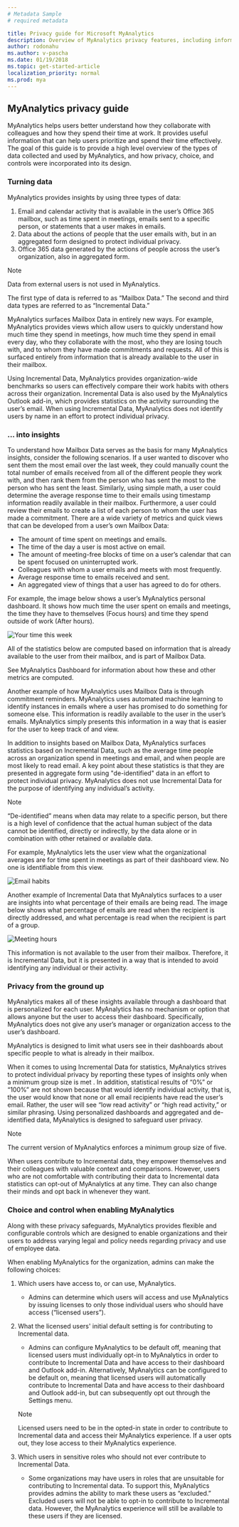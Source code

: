 ```yaml
---
# Metadata Sample
# required metadata

title: Privacy guide for Microsoft MyAnalytics
description: Overview of MyAnalytics privacy features, including information about de-identification of data, privacy of data, minimum group size for reporting, admin choices and default settings, and users in sensitive roles.
author: rodonahu
ms.author: v-pascha
ms.date: 01/19/2018
ms.topic: get-started-article
localization_priority: normal 
ms.prod: mya
---
```


## MyAnalytics privacy guide

<!-- ### MyAnalytics privacy guide -->

MyAnalytics helps users better understand how they collaborate with colleagues and how they spend their time at work. It provides useful information that can help users prioritize and spend their time effectively. The goal of this guide is to provide a high level overview of the types of data collected and used by MyAnalytics, and how privacy, choice, and controls were incorporated into its design.

### Turning data

MyAnalytics provides insights by using three types of data:
1.	Email and calendar activity that is available in the user’s Office 365 mailbox, such as time spent in meetings, emails sent to a specific person, or statements that a user makes in emails.
2.	Data about the actions of people that the user emails with, but in an aggregated form designed to protect individual privacy.
3.	Office 365 data generated by the actions of people across the user’s organization, also in aggregated form.

> [!Note] 
> Data from external users is not used in MyAnalytics. 

The first type of data is referred to as “Mailbox Data.” The second and third data types are referred to as “Incremental Data.”

MyAnalytics surfaces Mailbox Data in entirely new ways. For example, MyAnalytics provides views which allow users to quickly understand how much time they spend in meetings, how much time they spend in email every day, who they collaborate with the most, who they are losing touch with, and to whom they have made commitments and requests. All of this is surfaced entirely from information that is already available to the user in their mailbox.

Using Incremental Data, MyAnalytics provides organization-wide benchmarks so users can effectively compare their work habits with others across their organization. Incremental Data is also used by the MyAnalytics Outlook add-in, which provides statistics on the activity surrounding the user’s email. When using Incremental Data, MyAnalytics does not identify users by name in an effort to protect individual privacy.

### ... into insights

To understand how Mailbox Data serves as the basis for many MyAnalytics insights, consider the following scenarios. If a user wanted to discover who sent them the most email over the last week, they could manually count the total number of emails received from all of the different people they work with, and then rank them from the person who has sent the most to the person who has sent the least. Similarly, using simple math, a user could determine the average response time to their emails using timestamp information readily available in their mailbox. Furthermore, a user could review their emails to create a list of each person to whom the user has made a commitment. There are a wide variety of metrics and quick views that can be developed from a user’s own Mailbox Data:

* The amount of time spent on meetings and emails.
* The time of the day a user is most active on email.
* The amount of meeting-free blocks of time on a user’s calendar that can be spent focused on uninterrupted work.
* Colleagues with whom a user emails and meets with most frequently.
* Average response time to emails received and sent.
* An aggregated view of things that a user has agreed to do for others.

For example, the image below shows a user’s MyAnalytics personal dashboard. It shows how much time the user spent on emails and meetings, the time they have to themselves (Focus hours) and time they spend outside of work (After hours).

<img src="../../Images/mya/overview/your-time-this-week.png" alt="Your time this week">

All of the statistics below are computed based on information that is already available to the user from their mailbox, and is part of Mailbox Data.

See MyAnalytics Dashboard for information about how these and other metrics are computed.

Another example of how MyAnalytics uses Mailbox Data is through commitment reminders. MyAnalytics uses automated machine learning to identify instances in emails where a user has promised to do something for someone else. This information is readily available to the user in the user’s emails. MyAnalytics simply presents this information in a way that is easier for the user to keep track of and view.

In addition to insights based on Mailbox Data, MyAnalytics surfaces statistics based on Incremental Data, such as the average time people across an organization spend in meetings and email, and when people are most likely to read email. A key point about these statistics is that they are presented in aggregate form using "de-identified" data in an effort to protect individual privacy. MyAnalytics does not use Incremental Data for the purpose of identifying any individual’s activity.

> [!Note] 
> “De-identified” means when data may relate to a specific person, but there is a high level of confidence that the actual human subject of the data cannot be identified, directly or indirectly, by the data alone or in combination with other retained or available data. 

For example, MyAnalytics lets the user view what the organizational averages are for time spent in meetings as part of their dashboard view. No one is identifiable from this view.

<img src="../../Images/mya/overview/email-habits.png" alt="Email habits">

Another example of Incremental Data that MyAnalytics surfaces to a user are insights into what percentage of their emails are being read. The image below shows what percentage of emails are read when the recipient is directly addressed, and what percentage is read when the recipient is part of a group.

<img src="../../Images/mya/overview/meeting-hours.png" alt="Meeting hours">

This information is not available to the user from their mailbox. Therefore, it is Incremental Data, but it is presented in a way that is intended to avoid identifying any individual or their activity.

### Privacy from the ground up

MyAnalytics makes all of these insights available through a dashboard that is personalized for each user. MyAnalytics has no mechanism or option that allows anyone but the user to access their dashboard. Specifically, MyAnalytics does not give any user’s manager or organization access to the user’s dashboard.

MyAnalytics is designed to limit what users see in their dashboards about specific people to what is already in their mailbox.

When it comes to using Incremental Data for statistics, MyAnalytics strives to protect individual privacy by reporting these types of insights only when a minimum group size is met . In addition, statistical results of “0%” or “100%” are not shown because that would identify individual activity, that is, the user would know that none or all email recipients have read the user’s email. Rather, the user will see “low read activity” or “high read activity,” or similar phrasing. Using personalized dashboards and aggregated and de-identified data, MyAnalytics is designed to safeguard user privacy.

> [!Note] 
> The current version of MyAnalytics enforces a minimum group size of five. 

When users contribute to Incremental data, they empower themselves and their colleagues with valuable context and comparisons. However, users who are not comfortable with contributing their data to Incremental data statistics can opt-out of MyAnalytics at any time. They can also change their minds and opt back in whenever they want.

### Choice and control when enabling MyAnalytics

Along with these privacy safeguards, MyAnalytics provides flexible and configurable controls which are designed to enable organizations and their users to address varying legal and policy needs regarding privacy and use of employee data.

When enabling MyAnalytics for the organization, admins can make the following choices:

1.	Which users have access to, or can use, MyAnalytics.
    * Admins can determine which users will access and use MyAnalytics by issuing licenses to only those individual users who should have access (“licensed users”).
2.	What the licensed users' initial default setting is for contributing to Incremental data.
    * Admins can configure MyAnalytics to be default off, meaning that licensed users must individually opt-in to MyAnalytics in order to contribute to Incremental Data and have access to their dashboard and Outlook add-in. Alternatively, MyAnalytics can be configured to be default on, meaning that licensed users will automatically contribute to Incremental Data and have access to their dashboard and Outlook add-in, but can subsequently opt out through the Settings menu.

    > [!Note] 
    > Licensed users need to be in the opted-in state in order to contribute to Incremental data and access their MyAnalytics experience. If a user opts out, they lose access to their MyAnalytics experience. 

3.	Which users in sensitive roles who should not ever contribute to Incremental Data.
    * Some organizations may have users in roles that are unsuitable for contributing to Incremental data. To support this, MyAnalytics provides admins the ability to mark these users as “excluded.” Excluded users will not be able to opt-in to contribute to Incremental data. However, the MyAnalytics experience will still be available to these users if they are licensed.
